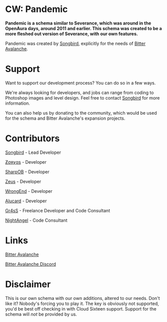 # CW: Pandemic

**Pandemic is a schema similar to Severance, which was around in the OpenAura days, around 2011 and earlier. This schema was created to be a more fleshed out version of Severance, with our own features.**

Pandemic was created by [Songbird](http://steamcommunity.com/profiles/76561198004520862/), explicitly for the needs of [Bitter Avalanche](http://bitter-avalanche.net/).

# Support

Want to support our development process? You can do so in a few ways.

We're always looking for developers, and jobs can range from coding to Photoshop images and level design. Feel free to contact [Songbird](http://steamcommunity.com/profiles/76561198004520862/) for more information.

You can also help us by donating to the community, which would be used for the schema and Bitter Avalanche's expansion projects.

# Contributors

[Songbird](http://steamcommunity.com/profiles/76561198004520862/) - Lead Developer

[Ƶσяχαѕ](http://steamcommunity.com/profiles/76561198031105632/) - Developer

[SharpOB](http://steamcommunity.com/profiles/76561198063123166/) - Developer

[Zeus](http://steamcommunity.com/profiles/76561198095977098/) - Developer

[WrongEnd](http://steamcommunity.com/profiles/76561198035603113) - Developer

[Alucard](http://steamcommunity.com/profiles/76561198037209287/) - Developer

[Gr4sS](http://steamcommunity.com/profiles/76561197997384060/) - Freelance Developer and Code Consultant

[NightAngel](http://steamcommunity.com/profiles/76561198029934864/) - Code Consultant

# Links

[Bitter Avalanche](http://bitter-avalanche.net/)

[Bitter Avalanche Discord](https://discord.gg/vTTehvz)

# Disclaimer

This is our own schema with our own additions, altered to our needs. Don't like it? Nobody's forcing you to play it. The key is obviously not supported, you'd be best off checking in with Cloud Sixteen support. Support for the schema will *not* be provided by us.
